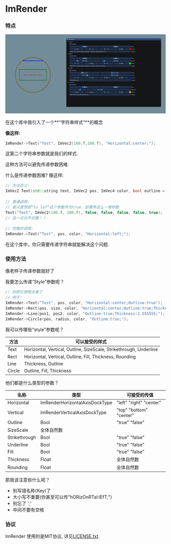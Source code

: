 # ImRender

### 特点

![show](../pics/pic_1.png)

在这个库中我引入了一个**“字符串样式”**的概念

**像这样:**

```c++
ImRender->Text("Test", ImVec2(100.f,100.f), "Horizontal:center;");
```

这第二个字符串参数就是我们的样式.

这种方法可以避免传递参数困难.

什么是传递参数困难? 像这样:

```c++
// 方法定义:
ImVec2 Text(std::string text, ImVec2 pos, ImVec4 color, bool outline = false, bool top_bottom_center = false, bool to_top = false, bool left_right_center = false, bool to_left = false);

// 普通调用:
// 我只是想把“to_lef”这个参数传为true，却要传这么一堆参数
Text("Test", ImVec2(100.f, 100.f), false, false, false, false, true);
// 这一点也不优雅！！

// 优雅的调用:
ImRender->Text("Test", pos, color, "Horizontal:left;");
```

在这个库中，你只需要传递字符串就能解决这个问题.

### 使用方法

像老样子传递参数就好了

我要怎么传递“Style”参数呢？

```c++
// 别把它想得太难了
// 例子:
ImRender->Text("Test", pos, color, "Horizontal:center;Outline:true");
ImRender->Rect(pos, size, color, "Horizontal:center;Outline:true;Thickness:2.f;");
ImRender->Line(pos1, pos2, color, "Outline:true;Thickness:2.555555;");
ImRender->Circle(pos, radius, color, "Outline:true;");
```

我可以传哪些“style”参数呢？

| 方法   | 可以接受的样式                                               |
| ------ | ------------------------------------------------------------ |
| Text   | Horizontal, Vertical, Outline, SizeScale, Strikethrough, Underline |
| Rect   | Horizontal, Vertical, Outline, Fill, Thickness, Rounding     |
| Line   | Thickness, Outline                                           |
| Circle | Outline, Fill, Thickness                                     |

他们都是什么类型的参数？

| 名称          | 类型                           | 可接受的传值            |
| ------------- | ------------------------------ | ----------------------- |
| Horizontal    | ImRenderHorizontalAxisDockType | "left" "right" "center" |
| Vertical      | ImRenderVerticalAxisDockType   | "top" "bottom" "center" |
| Outline       | Bool                           | "true" "false"          |
| SizeScale     | 全体自然数                     |                         |
| Strikethrough | Bool                           | "true" "false"          |
| Underline     | Bool                           | "true" "false"          |
| Fill          | Bool                           | "true" "false"          |
| Thickness     | Float                          | 全体自然数              |
| Rounding      | Float                          | 全体自然数              |

那我该注意些什么呢？

- 别写错名称(Key)了
- 大小写不重要(你甚至可以传"hORizOnRTal:lEfT;")
- 别忘了 ';'
- 中间不要有空格

### 协议

ImRender 使用的是MIT协议, 详见[LICENSE.txt](../LICENSE.txt).
